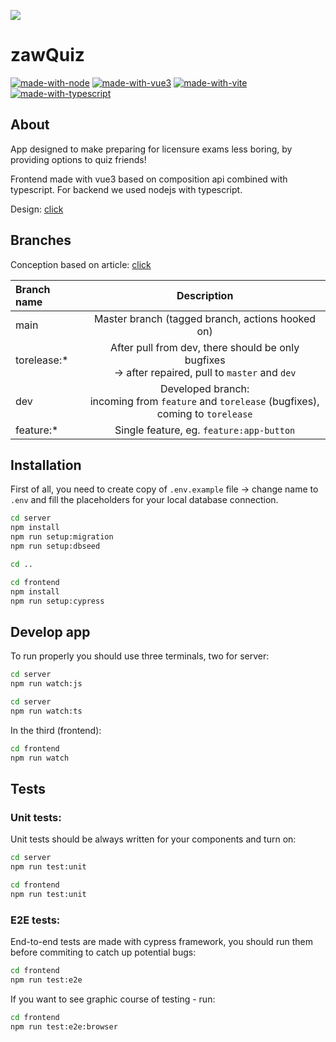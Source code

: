 ![](https://github.com/zawQuiz/zawQuiz/blob/master/assets/mockup.png?raw=true)

# zawQuiz

[![made-with-node](https://img.shields.io/badge/Made%20with-Node-3C873A.svg)](https://nodejs.org/en/)
[![made-with-vue3](https://img.shields.io/badge/Made%20with-Vue3-3EAF7C.svg)](https://www.vuejs.com/)
[![made-with-vite](https://img.shields.io/badge/Made%20with-Vite-b939FE.svg)](https://vitejs.dev/)
[![made-with-typescript](https://img.shields.io/badge/Made%20with-TypeScript-2F74C0.svg)](https://www.typescriptlang.org/)

## About

<p>App designed to make preparing for licensure exams less boring, by providing options to quiz friends!</p>
<p>Frontend made with vue3 based on composition api combined with typescript. For backend we used nodejs with typescript.</p>
<p>Design: <a href="https://www.figma.com/file/JTSID0J1NLaALDLA1PFEWv/EE09?node-id=0%3A1">click</a></p>

## Branches

<p>Conception based on article: <a href="https://nvie.com/posts/a-successful-git-branching-model/">click</a></p>

| Branch name           |      Description          |
| :-------------------- | :-----------------------: |
| main                  |      Master branch (tagged branch, actions hooked on)                                                                 |
| torelease:*           |      After pull from dev, there should be only bugfixes <br> -> after repaired, pull to `master` and `dev`            |
| dev                   |      Developed branch: <br> incoming from `feature` and `torelease` (bugfixes), <br> coming to `torelease`            |
| feature:*             |      Single feature, eg. `feature:app-button`                                                                         |


## Installation

First of all, you need to create copy of `.env.example` file -> change name to `.env` and fill the placeholders for your local database connection.

```bash
cd server
npm install
npm run setup:migration
npm run setup:dbseed

cd ..

cd frontend
npm install
npm run setup:cypress
```

## Develop app

To run properly you should use three terminals, two for server:

```bash
cd server
npm run watch:js
```
```bash
cd server
npm run watch:ts
```

In the third (frontend):

```bash
cd frontend
npm run watch
```

## Tests

### Unit tests:

Unit tests should be always written for your components and turn on:
```bash
cd server
npm run test:unit
```
```bash
cd frontend
npm run test:unit
```

### E2E tests:
End-to-end tests are made with cypress framework, you should run them before commiting to catch up potential bugs:
```bash
cd frontend
npm run test:e2e
```
If you want to see graphic course of testing - run:
```bash
cd frontend
npm run test:e2e:browser
```
